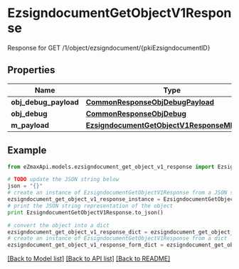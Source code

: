 # EzsigndocumentGetObjectV1Response

Response for GET /1/object/ezsigndocument/{pkiEzsigndocumentID}

## Properties
Name | Type | Description | Notes
------------ | ------------- | ------------- | -------------
**obj_debug_payload** | [**CommonResponseObjDebugPayload**](CommonResponseObjDebugPayload.md) |  | 
**obj_debug** | [**CommonResponseObjDebug**](CommonResponseObjDebug.md) |  | [optional] 
**m_payload** | [**EzsigndocumentGetObjectV1ResponseMPayload**](EzsigndocumentGetObjectV1ResponseMPayload.md) |  | 

## Example

```python
from eZmaxApi.models.ezsigndocument_get_object_v1_response import EzsigndocumentGetObjectV1Response

# TODO update the JSON string below
json = "{}"
# create an instance of EzsigndocumentGetObjectV1Response from a JSON string
ezsigndocument_get_object_v1_response_instance = EzsigndocumentGetObjectV1Response.from_json(json)
# print the JSON string representation of the object
print EzsigndocumentGetObjectV1Response.to_json()

# convert the object into a dict
ezsigndocument_get_object_v1_response_dict = ezsigndocument_get_object_v1_response_instance.to_dict()
# create an instance of EzsigndocumentGetObjectV1Response from a dict
ezsigndocument_get_object_v1_response_form_dict = ezsigndocument_get_object_v1_response.from_dict(ezsigndocument_get_object_v1_response_dict)
```
[[Back to Model list]](../README.md#documentation-for-models) [[Back to API list]](../README.md#documentation-for-api-endpoints) [[Back to README]](../README.md)


